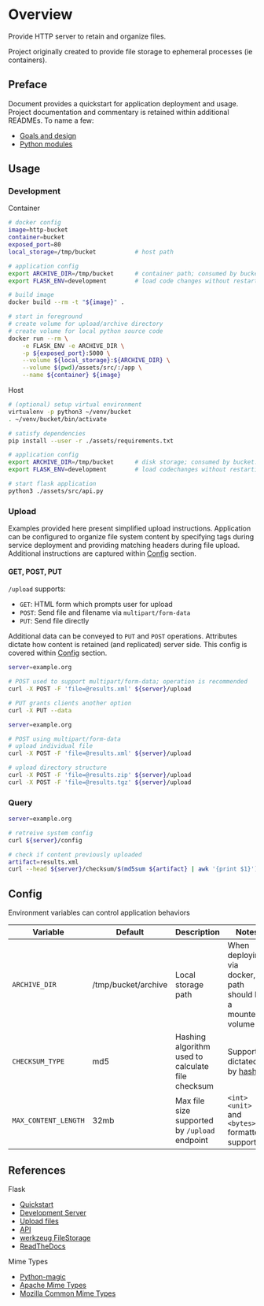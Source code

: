 # Overview

Provide HTTP server to retain and organize files.  

Project originally created to provide file storage to ephemeral processes (ie containers). 

## Preface

Document provides a quickstart for application deployment and usage.  Project documentation and commentary is retained within additional READMEs.  To name a few:

* [Goals and design](./assets/doc/README.md)
* [Python modules](./assets/src/README.md)

## Usage

### Development

Container

```bash
# docker config
image=http-bucket
container=bucket
exposed_port=80
local_storage=/tmp/bucket           # host path

# application config
export ARCHIVE_DIR=/tmp/bucket      # container path; consumed by bucket.py
export FLASK_ENV=development        # load code changes without restarting server

# build image
docker build --rm -t "${image}" .

# start in foreground
# create volume for upload/archive directory
# create volume for local python source code
docker run --rm \
    -e FLASK_ENV -e ARCHIVE_DIR \
    -p ${exposed_port}:5000 \
    --volume ${local_storage}:${ARCHIVE_DIR} \
    --volume $(pwd)/assets/src/:/app \
    --name ${container} ${image}
```

Host

```bash
# (optional) setup virtual environment
virtualenv -p python3 ~/venv/bucket
. ~/venv/bucket/bin/activate

# satisfy dependencies
pip install --user -r ./assets/requirements.txt

# application config
export ARCHIVE_DIR=/tmp/bucket      # disk storage; consumed by bucket.py
export FLASK_ENV=development        # load codechanges without restarting server

# start flask application
python3 ./assets/src/api.py
```

### Upload

Examples provided here present simplified upload instructions.  Application can be configured to organize file system content by specifying tags during service deployment and providing matching headers during file upload.  Additional instructions are captured within [Config](#Config) section.

#### GET, POST, PUT

`/upload` supports:
* `GET`: HTML form which prompts user for upload
* `POST`: Send file and filename via `multipart/form-data`
* `PUT`: Send file directly

Additional data can be conveyed to `PUT` and `POST` operations.  Attributes dictate how content is retained (and replicated) server side.  This config is covered within [Config](#Config) section.

```bash
server=example.org

# POST used to support multipart/form-data; operation is recommended
curl -X POST -F 'file=@results.xml' ${server}/upload

# PUT grants clients another option
curl -X PUT --data 
```

```bash
server=example.org

# POST using multipart/form-data
# upload individual file
curl -X POST -F 'file=@results.xml' ${server}/upload

# upload directory structure
curl -X POST -F 'file=@results.zip' ${server}/upload
curl -X POST -F 'file=@results.tgz' ${server}/upload
```

### Query

```bash
server=example.org

# retreive system config
curl ${server}/config

# check if content previously uploaded
artifact=results.xml
curl --head ${server}/checksum/$(md5sum ${artifact} | awk '{print $1}')
```

## Config

Environment variables can control application behaviors

Variable            | Default               | Description | Notes 
--------------------|-----------------------|---------|-------
`ARCHIVE_DIR`       | /tmp/bucket/archive   | Local storage path | When deploying via docker, path should be a mounted volume
`CHECKSUM_TYPE`     | md5                   | Hashing algorithm used to calculate file checksum | Supported dictated by [hashlib](https://docs.python.org/3/library/hashlib.html)
`MAX_CONTENT_LENGTH`| 32mb                  | Max file size supported by `/upload` endpoint | `<int><unit>` and `<bytes>` formatted supported

## References

Flask

* [Quickstart](https://flask.palletsprojects.com/en/1.1.x/quickstart/#quickstart)
* [Development Server](https://flask.palletsprojects.com/en/1.1.x/server/#server)
* [Upload files](https://flask.palletsprojects.com/en/1.1.x/patterns/fileuploads/)
* [API](https://flask.palletsprojects.com/en/1.1.x/api/)
* [werkzeug FileStorage](https://werkzeug.palletsprojects.com/en/1.0.x/datastructures/#werkzeug.datastructures.FileStorage)
* [ReadTheDocs](https://tedboy.github.io/flask/index.html)

Mime Types

* [Python-magic](https://github.com/ahupp/python-magic)
* [Apache Mime Types](https://svn.apache.org/repos/asf/httpd/httpd/trunk/docs/conf/mime.types)
* [Mozilla Common Mime Types](https://developer.mozilla.org/en-US/docs/Web/HTTP/Basics_of_HTTP/MIME_types/Common_types)